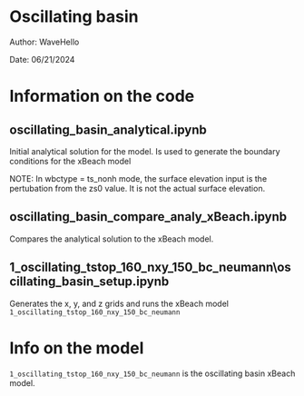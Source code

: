 # Oscillating basin

Author: WaveHello

Date: 06/21/2024

# Information on the code

 oscillating_basin_analytical.ipynb
-------------------------------------

Initial analytical solution for the model. Is used to generate the boundary conditions for the xBeach model

NOTE: In wbctype = ts_nonh mode, the surface elevation input is the pertubation from the zs0 value. It is not the actual surface elevation.

 oscillating_basin_compare_analy_xBeach.ipynb
-------------------------------------

Compares the analytical solution to the xBeach model.

 1_oscillating_tstop_160_nxy_150_bc_neumann\oscillating_basin_setup.ipynb
-------------------------------------

Generates the x, y, and z grids and runs the xBeach model ```1_oscillating_tstop_160_nxy_150_bc_neumann```

# Info on the model


```1_oscillating_tstop_160_nxy_150_bc_neumann``` is the oscillating basin xBeach model.




